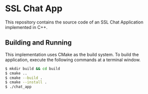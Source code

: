 # SSL Chat App

This repository contains the source code of an SSL Chat Application implemented in C++.

## Building and Running

This implementation uses CMake as the build system. To build the application, execute the following commands at a terminal window.

```bash
$ mkdir build && cd build
$ cmake ..
$ cmake --build .
$ cmake --install .
$ ./chat_app
```

